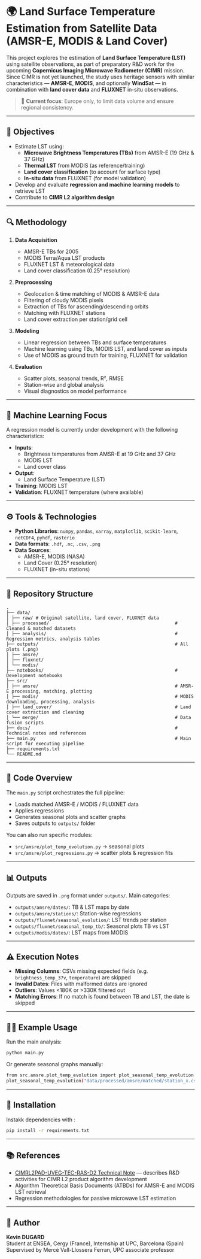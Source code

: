 # 🌍 Land Surface Temperature Estimation from Satellite Data (AMSR-E, MODIS & Land Cover)

This project explores the estimation of **Land Surface Temperature (LST)** using satellite observations, as part of preparatory R&D work for the upcoming **Copernicus Imaging Microwave Radiometer (CIMR)** mission. Since CIMR is not yet launched, the study uses heritage sensors with similar characteristics — **AMSR-E**, **MODIS**, and optionally **WindSat** — in combination with **land cover data** and **FLUXNET** in-situ observations.

> 📌 **Current focus**: Europe only, to limit data volume and ensure regional consistency.

---

## 🎯 Objectives

- Estimate LST using:
  - **Microwave Brightness Temperatures (TBs)** from AMSR-E (19 GHz & 37 GHz)
  - **Thermal LST** from MODIS (as reference/training)
  - **Land cover classification** (to account for surface type)
  - **In-situ data** from FLUXNET (for model validation)
- Develop and evaluate **regression and machine learning models** to retrieve LST
- Contribute to **CIMR L2 algorithm design**

---

## 🔍 Methodology

1. **Data Acquisition**
   - AMSR-E TBs for 2005
   - MODIS Terra/Aqua LST products
   - FLUXNET LST & meteorological data
   - Land cover classification (0.25° resolution)

2. **Preprocessing**
   - Geolocation & time matching of MODIS & AMSR-E data
   - Filtering of cloudy MODIS pixels
   - Extraction of TBs for ascending/descending orbits
   - Matching with FLUXNET stations
   - Land cover extraction per station/grid cell

3. **Modeling**
   - Linear regression between TBs and surface temperatures
   - Machine learning using TBs, MODIS LST, and land cover as inputs
   - Use of MODIS as ground truth for training, FLUXNET for validation

4. **Evaluation**
   - Scatter plots, seasonal trends, R², RMSE
   - Station-wise and global analysis
   - Visual diagnostics on model performance

---

## 🧠 Machine Learning Focus

A regression model is currently under development with the following characteristics:

- **Inputs**:
  - Brightness temperatures from AMSR-E at 19 GHz and 37 GHz
  - MODIS LST
  - Land cover class
- **Output**:
  - Land Surface Temperature (LST)
- **Training**: MODIS LST
- **Validation**: FLUXNET temperature (where available)

---

## ⚙️ Tools & Technologies

- **Python Libraries**: `numpy`, `pandas`, `xarray`, `matplotlib`, `scikit-learn`, `netCDF4`, `pyhdf`, `rasterio`
- **Data formats**: `.hdf`, `.nc`, `.csv`, `.png`
- **Data Sources**:
  - AMSR-E, MODIS (NASA)
  - Land Cover (0.25° resolution)
  - FLUXNET (in-situ stations)

---

## 📁 Repository Structure
```
.
├── data/
│ ├── raw/ # Original satellite, land cover, FLUXNET data
│ ├── processed/                                               # Cleaned & matched datasets
│ ├── analysis/                                                # Regression metrics, analysis tables
├── outputs/                                                   # All plots (.png)
│ ├── amsre/
│ ├── fluxnet/
│ └── modis/
├── notebooks/                                                 # Development notebooks
├── src/
│ ├── amsre/                                                   # AMSR-E processing, matching, plotting
│ ├── modis/                                                   # MODIS downloading, processing, analysis
│ ├── land_cover/                                              # Land cover extraction and cleaning
│ └── merge/                                                   # Data fusion scripts
├── docs/                                                      # Technical notes and references
├── main.py                                                    # Main script for executing pipeline
├── requirements.txt
└── README.md
```

---

## 🧪 Code Overview

The `main.py` script orchestrates the full pipeline:

- Loads matched AMSR-E / MODIS / FLUXNET data
- Applies regressions
- Generates seasonal plots and scatter graphs
- Saves outputs to `outputs/` folder

You can also run specific modules:
- `src/amsre/plot_temp_evolution.py` → seasonal plots
- `src/amsre/plot_regressions.py` → scatter plots & regression fits

---

## 📊 Outputs

Outputs are saved in `.png` format under `outputs/`. Main categories:

- `outputs/amsre/dates/`: TB & LST maps by date
- `outputs/amsre/stations/`: Station-wise regressions
- `outputs/fluxnet/seasonal_evolution/`: LST trends per station
- `outputs/fluxnet/seasonal_temp_tb/`: Seasonal plots TB vs LST
- `outputs/modis/dates/`: LST maps from MODIS

---

## ⚠️ Execution Notes

- **Missing Columns**: CSVs missing expected fields (e.g. `brightness_temp_37v`, `temperature`) are skipped
- **Invalid Dates**: Files with malformed dates are ignored
- **Outliers**: Values <180K or >330K filtered out
- **Matching Errors**: If no match is found between TB and LST, the date is skipped

---

## 🧑‍💻 Example Usage

Run the main analysis:

```bash
python main.py
```

Or generate seasonal graphs manually:
```bash
from src.amsre.plot_temp_evolution import plot_seasonal_temp_evolution
plot_seasonal_temp_evolution("data/processed/amsre/matched/station_x.csv")
```

---

## 🔧 Installation

Instakk dependencies with : 

```bash 
pip install -r requirements.txt
```

---

## 📚 References

- [CIMRL2PAD-UVEG-TEC-RAS-D2 Technical Note](./docs/CIMRL2PAD-UVEG-TEC-RAS-D2.pdf) — describes R&D activities for CIMR L2 product algorithm development
- Algorithm Theoretical Basis Documents (ATBDs) for AMSR-E and MODIS LST retrieval
- Regression methodologies for passive microwave LST estimation

---

## 👤 Author
**Kevin DUGARD**  
Student at ENSEA, Cergy (France), Internship at UPC, Barcelona (Spain)
Supervised by Mercè Vall-Llossera Ferran, UPC associate professor
